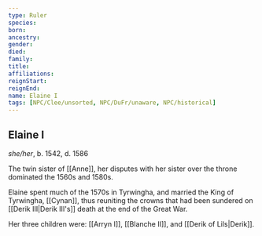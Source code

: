 ```yaml
---
type: Ruler
species:
born:
ancestry:
gender:
died:
family:
title:
affiliations:
reignStart:
reignEnd:
name: Elaine I
tags: [NPC/Clee/unsorted, NPC/DuFr/unaware, NPC/historical]
---
```

## Elaine I
*she/her*, b. 1542, d. 1586

The twin sister of [[Anne]], her disputes with her sister over the throne dominated the 1560s and 1580s.

Elaine spent much of the 1570s in Tyrwingha, and married the King of Tyrwingha, [[Cynan]], thus reuniting the crowns that had been sundered on [[Derik III|Derik III's]] death at the end of the Great War. 

Her three children were: [[Arryn I]], [[Blanche II]], and [[Derik of Lils|Derik]]. 



